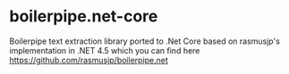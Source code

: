# boilerpipe.net-core
Boilerpipe text extraction library ported to .Net Core based on rasmusjp's implementation in .NET 4.5 which you can find here https://github.com/rasmusjp/boilerpipe.net
